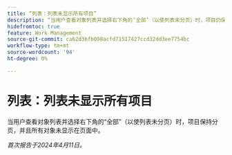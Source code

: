 ```yaml
---
title: “列表：列表未显示所有项目”
description: “当用户查看对象列表并选择右下角的‘全部’（以使列表未分页）时，项目仍保持分页，并且所有对象未显示在页面中。”
hidefromtoc: true
feature: Work Management
source-git-commit: ca62d3bfb098acfd71517427ccd32dd3ee7754bc
workflow-type: tm+mt
source-wordcount: '94'
ht-degree: 0%

---
```



# 列表：列表未显示所有项目

当用户查看对象列表并选择右下角的“全部”（以使列表未分页）时，项目保持分页，并且所有对象未显示在页面中。

_首次报告于2024年4月11日。_
